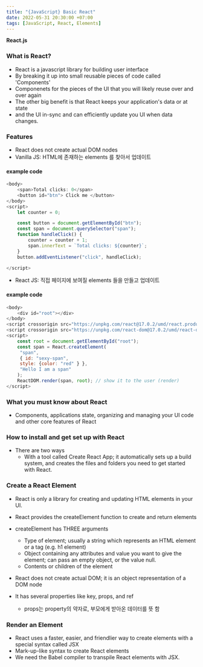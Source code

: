 ```yaml
---
title: "{JavaScript} Basic React"
date: 2022-05-31 20:30:00 +07:00
tags: [JavaScript, React, Elements]
---
```


**React.js**

### What is React?

- React is a javascript library for building user interface
- By breaking it up into small reusable pieces of code called 'Components'
- Componenets for the pieces of the UI that you will likely reuse over and over again
- The other big benefit is that React keeps your application's data or at state
- and the UI in-sync and can efficiently update you UI when data changes.

### Features

- React does not create actual DOM nodes
- Vanilla JS: HTML에 존재하는 elements 를 찾아서 업데이트

#### example code
```javascript
<body>
    <span>Total clicks: 0</span>
    <button id="btn"> Click me </button>
</body>
<script>
    let counter = 0;

    const button = document.getElementById("btn");
    const span = document.querySelector("span");
    function handleClick() {
        counter = counter + 1;
        span.innerText = `Total clicks: ${counter}`;
    }
    button.addEventListener("click", handleClick);

</script>

```

- React JS: 직접 페이지에 보여질 elements 들을 만들고 업데이트

#### example code
```javascript
<body>
    <div id="root"></div>
</body>
<script crossorigin src="https://unpkg.com/react@17.0.2/umd/react.production.min.js"></script>
<script crossorigin src="https://unpkg.com/react-dom@17.0.2/umd/react-dom.production.min.js"></script>
<script>
    const root = document.getElementById("root");
    const span = React.createElement(
     "span",
     { id: "sexy-span",
     style: {color: "red" } },
     "Hello I am a span"
    );
    ReactDOM.render(span, root); // show it to the user (render)
</script>

```

### What you must know about React

- Components, applications state, organizing and managing your UI code and other core features of React

### How to install and get set up with React

- There are two ways
  - With a tool called Create React App; it automatically sets up a build system, and creates the files and folders you need to get started with React.

### Create a React Element

- React is only a library for creating and updating HTML elements in your UI.
- React provides the createElement function to create and return elements
- createElement has THREE arguments
    - Type of element; usually a string which represents an HTML element or a tag (e.g. h1 element)
    - Object containing any attributes and value you want to give the element; can pass an empty object, or the value null.
   - Contents or children of the element
  
- React does not create actual DOM; it is an object representation of a DOM node
- It has several properties like key, props, and ref
  - props는 property의 약자로, 부모에게 받아온 데이터를 뜻 함

### Render an Element

- React uses a faster, easier, and friendlier way to create elements with a special syntax called JSX
- Mark-up-like syntax to create React elements
- We need the Babel compiler to transpile React elements with JSX.


